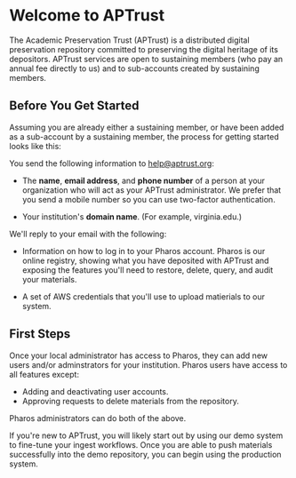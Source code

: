 # Welcome to APTrust

The Academic Preservation Trust (APTrust) is a distributed digital preservation repository committed to preserving the digital heritage of its depositors. APTrust services are open to sustaining members (who pay an annual fee directly to us) and to sub-accounts created by sustaining members.

## Before You Get Started

Assuming you are already either a sustaining member, or have been added as a sub-account by a sustaining member, the process for getting started looks like this:

You send the following information to help@aptrust.org:

* The __name__, __email address__, and __phone number__ of a person at your organization who will act as your APTrust administrator. We prefer that you send a mobile number so you can use two-factor authentication.

* Your institution's __domain name__. (For example, virginia.edu.)

We'll reply to your email with the following:

* Information on how to log in to your Pharos account. Pharos is our online registry, showing what you have deposited with APTrust and exposing the features you'll need to restore, delete, query, and audit your materials.

* A set of AWS credentials that you'll use to upload matierials to our system.

## First Steps

Once your local administrator has access to Pharos, they can add new users and/or adminstrators for your institution. Pharos users have access to all features except:

* Adding and deactivating user accounts.
* Approving requests to delete materials from the repository.

Pharos administrators can do both of the above.

If you're new to APTrust, you will likely start out by using our demo system to fine-tune your ingest workflows. Once you are able to push materials successfully into the demo repository, you can begin using the production system.
